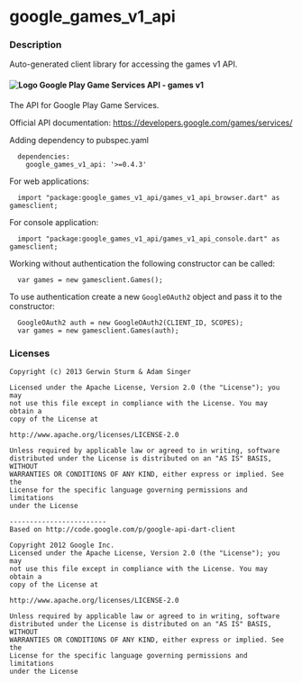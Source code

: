 # google_games_v1_api

### Description

Auto-generated client library for accessing the games v1 API.

#### ![Logo](http://www.google.com/images/icons/product/search-16.gif) Google Play Game Services API - games v1

The API for Google Play Game Services.

Official API documentation: https://developers.google.com/games/services/

Adding dependency to pubspec.yaml

```
  dependencies:
    google_games_v1_api: '>=0.4.3'
```

For web applications:

```
  import "package:google_games_v1_api/games_v1_api_browser.dart" as gamesclient;
```

For console application:

```
  import "package:google_games_v1_api/games_v1_api_console.dart" as gamesclient;
```

Working without authentication the following constructor can be called:

```
  var games = new gamesclient.Games();
```

To use authentication create a new `GoogleOAuth2` object and pass it to the constructor:


```
  GoogleOAuth2 auth = new GoogleOAuth2(CLIENT_ID, SCOPES);
  var games = new gamesclient.Games(auth);
```

### Licenses

```
Copyright (c) 2013 Gerwin Sturm & Adam Singer

Licensed under the Apache License, Version 2.0 (the "License"); you may 
not use this file except in compliance with the License. You may obtain a 
copy of the License at

http://www.apache.org/licenses/LICENSE-2.0

Unless required by applicable law or agreed to in writing, software
distributed under the License is distributed on an "AS IS" BASIS, WITHOUT
WARRANTIES OR CONDITIONS OF ANY KIND, either express or implied. See the
License for the specific language governing permissions and limitations 
under the License

------------------------
Based on http://code.google.com/p/google-api-dart-client

Copyright 2012 Google Inc.
Licensed under the Apache License, Version 2.0 (the "License"); you may 
not use this file except in compliance with the License. You may obtain a
copy of the License at

http://www.apache.org/licenses/LICENSE-2.0

Unless required by applicable law or agreed to in writing, software
distributed under the License is distributed on an "AS IS" BASIS, WITHOUT
WARRANTIES OR CONDITIONS OF ANY KIND, either express or implied. See the
License for the specific language governing permissions and limitations 
under the License

```

